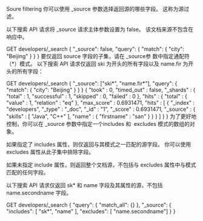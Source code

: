Soure filtering
你可以使用 _source 参数选择返回源的哪些字段。 这称为源过滤。

以下搜索 API 请求将 _source 请求主体参数设置为 false。 该文档来源不包含在响应中。

GET developers/_search
{
  "_source": false,
  "query": {
    "match": {
      "city": "Beijing"
    }
  }
}
要仅返回 source 字段的子集，请在 _source参 数中指定通配符（*）模式。 以下搜索 API 请求仅返回 ski 为开头的所有字段以及 name.fir 为开头的所有字段：

GET developers/_search
{
  "_source": ["ski*", "name.fir*"],
  "query": {
    "match": {
      "city": "Beijing"
    }
  }
}
{
  "took" : 0,
  "timed_out" : false,
  "_shards" : {
    "total" : 1,
    "successful" : 1,
    "skipped" : 0,
    "failed" : 0
  },
  "hits" : {
    "total" : {
      "value" : 1,
      "relation" : "eq"
    },
    "max_score" : 0.6931471,
    "hits" : [
      {
        "_index" : "developers",
        "_type" : "_doc",
        "_id" : "1",
        "_score" : 0.6931471,
        "_source" : {
          "skills" : [
            "Java",
            "C++"
          ],
          "name" : {
            "firstname" : "san"
          }
        }
      }
    ]
  }
}
为了更好地控制，你可以在 _source 参数中指定一个includes 和  excludes 模式的数组的对象。

如果指定了 includes 属性，则仅返回与其模式之一匹配的源字段。 你可以使用 excludes 属性从此子集中排除字段。

如果未指定 include 属性，则返回整个文档源，不包括与 excludes 属性中与模式匹配的任何字段。

以下搜索 API 请求仅返回 sk* 和 name 字段及其属性的源，不包括 name.secondname 字段。

GET developers/_search
{
  "query": {
    "match_all": {}
  },
  "_source": {
    "includes": [ "sk*", "name" ],
    "excludes": [ "name.secondname"]
  }
}